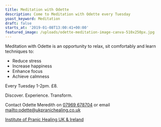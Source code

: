 ```yaml
---
title: Meditation with Odette
description: Come to Meditation with Odette every Tuesday
yoast_keyword: Meditation
draft: false
starts_at: '2019-01-08T13:00:41+00:00'
featured_image: /uploads/odette-meditation-image-canva-510x250px.jpg
---
```

Meditation with Odette is an opportunity to relax, sit comfortably and learn techniques to:

* Reduce stress
* Increase happiness
* Enhance focus
* Achieve calmness

Every Tuesday 1-2pm. £8. 

Discover. Experience. Transform.

Contact Odette Meredith on [07969 678704](tel:07969678704) or email <mailto:odette@ukpranichealing.co.uk>

[Institute of Pranic Healing UK & Ireland ](http://www.ukpranichealing.co.uk/)
